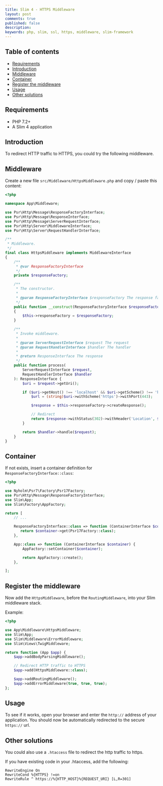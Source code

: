 ```yaml
---
title: Slim 4 - HTTPS Middleware
layout: post
comments: true
published: false
description: 
keywords: php, slim, ssl, https, middleware, slim-framework
---
```


## Table of contents

* [Requirements](#requirements)
* [Introduction](#introduction)
* [Middleware](#middleware)
* [Container](#container)
* [Register the middleware](#register-the-middleware)
* [Usage](#usage)
* [Other solutions](#other-solutions)

## Requirements

* PHP 7.2+
* A Slim 4 application

## Introduction

To redirect HTTP traffic to HTTPS, you could try the following middleware.

## Middleware

Create a new file `src/Middleware/HttpsMiddleware.php` and copy / paste this content:

```php
<?php

namespace App\Middleware;

use Psr\Http\Message\ResponseFactoryInterface;
use Psr\Http\Message\ResponseInterface;
use Psr\Http\Message\ServerRequestInterface;
use Psr\Http\Server\MiddlewareInterface;
use Psr\Http\Server\RequestHandlerInterface;

/**
 * Middleware.
 */
final class HttpsMiddleware implements MiddlewareInterface
{
    /**
     * @var ResponseFactoryInterface
     */
    private $responseFactory;

    /**
     * The constructor.
     *
     * @param ResponseFactoryInterface $responseFactory The response factory
     */
    public function __construct(ResponseFactoryInterface $responseFactory)
    {
        $this->responseFactory = $responseFactory;
    }

    /**
     * Invoke middleware.
     *
     * @param ServerRequestInterface $request The request
     * @param RequestHandlerInterface $handler The handler
     *
     * @return ResponseInterface The response
     */
    public function process(
        ServerRequestInterface $request, 
        RequestHandlerInterface $handler
    ): ResponseInterface {
        $uri = $request->getUri();

        if ($uri->getHost() !== 'localhost' && $uri->getScheme() !== 'https') {
            $url = (string)$uri->withScheme('https')->withPort(443);

            $response = $this->responseFactory->createResponse();

            // Redirect
            return $response->withStatus(302)->withHeader('Location', $url);
        }

        return $handler->handle($request);
    }
}

```

## Container

If not exists, insert a container definition for `ResponseFactoryInterface::class`:

```php
<?php

use Nyholm\Psr7\Factory\Psr17Factory;
use Psr\Http\Message\ResponseFactoryInterface;
use Slim\App;
use Slim\Factory\AppFactory;

return [
    // ...

    ResponseFactoryInterface::class => function (ContainerInterface $container) {
       return $container->get(Psr17Factory::class);
    },

    App::class => function (ContainerInterface $container) {
        AppFactory::setContainer($container);

        return AppFactory::create();
    },

];
```

## Register the middleware

Now add the `HttpsMiddleware`, before the `RoutingMiddleware`, into your Slim middleware stack.

Example:

```php
<?php

use App\Middleware\HttpsMiddleware;
use Slim\App;
use Slim\Middleware\ErrorMiddleware;
use Slim\Views\TwigMiddleware;

return function (App $app) {
    $app->addBodyParsingMiddleware();

    // Redirect HTTP traffic to HTTPS
    $app->add(HttpsMiddleware::class);

    $app->addRoutingMiddleware();
    $app->addErrorMiddleware(true, true, true);
};
```

## Usage

To see if it works, open your browser and enter the `http://` address of your application.
You should now be automatically redirected to the secure `https://` url.

## Other solutions

You could also use a `.htaccess` file to redirect the http traffic to https.

If you have existing code in your .htaccess, add the following:

```
RewriteEngine On
RewriteCond %{HTTPS} !=on
RewriteRule ^ https://%{HTTP_HOST}%{REQUEST_URI} [L,R=301]
```